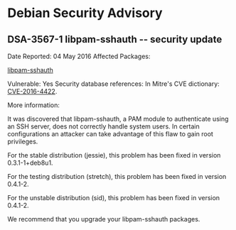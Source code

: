 
Debian Security Advisory
========================


DSA-3567-1 libpam-sshauth -- security update
--------------------------------------------



Date Reported:
04 May 2016
Affected Packages:

[libpam-sshauth](https://packages.debian.org/src:libpam-sshauth)

Vulnerable:
Yes
Security database references:
In Mitre's CVE dictionary: [CVE-2016-4422](https://security-tracker.debian.org/tracker/CVE-2016-4422).  

More information:

It was discovered that libpam-sshauth, a PAM module to authenticate
using an SSH server, does not correctly handle system users. In certain
configurations an attacker can take advantage of this flaw to gain root
privileges.


For the stable distribution (jessie), this problem has been fixed in
version 0.3.1-1+deb8u1.


For the testing distribution (stretch), this problem has been fixed
in version 0.4.1-2.


For the unstable distribution (sid), this problem has been fixed in
version 0.4.1-2.


We recommend that you upgrade your libpam-sshauth packages.





